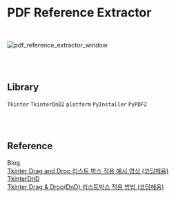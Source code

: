 # PDF Reference Extractor

<br>

![pdf_reference_extractor_window](https://github.com/minseok0809/pdf-reference-extractor/assets/97289420/8ac54b75-ff54-4206-bf22-50510fd30ba8)

<br><br>
## Library
`Tkinter` `TkinterDnD2` `platform` `PyInstaller` `PyPDF2` 

<br><br>

## Reference
Blog
<br>[Tkinter Drag and Drop 리스트 박스 적용 예시 영상 (코딩헤윰)](https://blog.naver.com/ejmhuse2/222291995060)
<br>[TkinterDnD](https://sourceforge.net/projects/tkinterdnd/files/TkinterDnD2/)
<br>[Tkinter Drag & Drop(DnD) 리스트박스 적용 방법 (코딩헤윰)](https://blog.naver.com/ejmhuse2/222292369485)
<br><br>
